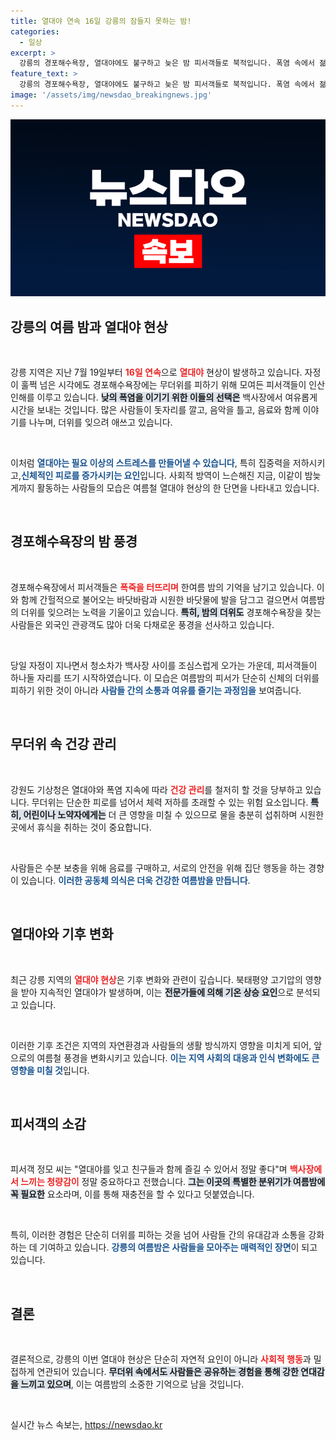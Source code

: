 ```yaml
---
title: 열대야 연속 16일 강릉의 잠들지 못하는 밤!
categories:
  - 일상
excerpt: >
  강릉의 경포해수욕장, 열대야에도 불구하고 늦은 밤 피서객들로 북적입니다. 폭염 속에서 젊은이들이 시원한 바다와 밤바람을 만끽하며 즐거운 시간을 보내고 있는 모습이 포착되었습니다. 무더위를 나는 이색 여름밤의 풍경이 궁금하다면 클릭하세요!
feature_text: >
  강릉의 경포해수욕장, 열대야에도 불구하고 늦은 밤 피서객들로 북적입니다. 폭염 속에서 젊은이들이 시원한 바다와 밤바람을 만끽하며 즐거운 시간을 보내고 있는 모습이 포착되었습니다. 무더위를 나는 이색 여름밤의 풍경이 궁금하다면 클릭하세요!
image: '/assets/img/newsdao_breakingnews.jpg'
---
```


<p><img src="/assets/img/newsdao_breakingnews.jpg" alt="flaretime 속보" /></p>

<h2 data-ke-size="size26">강릉의 여름 밤과 열대야 현상</h2>

<p data-ke-size="size16">&nbsp;</p>

<p>강릉 지역은 지난 7월 19일부터 <b><span style="color: #ee2323;">16일 연속</span></b>으로 <b><span style="color: #ee2323;">열대야</span></b> 현상이 발생하고 있습니다. 자정이 훌쩍 넘은 시각에도 경포해수욕장에는 무더위를 피하기 위해 모여든 피서객들이 인산인해를 이루고 있습니다. <b><span style="background-color: #21538527;">낮의 폭염을 이기기 위한 이들의 선택은</span></b> 백사장에서 여유롭게 시간을 보내는 것입니다. 많은 사람들이 돗자리를 깔고, 음악을 틀고, 음료와 함께 이야기를 나누며, 더위를 잊으려 애쓰고 있습니다. </p>

<p data-ke-size="size16">&nbsp;</p>

<p>이처럼 <b><span style="color: #1a5490;">열대야는 필요 이상의 스트레스를 만들어낼 수 있습니다</span></b>, 특히 집중력을 저하시키고,<b><span style="color: #1a5490;">신체적인 피로를 증가시키는 요인</span></b>입니다. 사회적 방역이 느슨해진 지금, 이같이 밤늦게까지 활동하는 사람들의 모습은 여름철 열대야 현상의 한 단면을 나타내고 있습니다. </p>

<p data-ke-size="size16">&nbsp;</p>

<h2 data-ke-size="size26">경포해수욕장의 밤 풍경</h2>

<p data-ke-size="size16">&nbsp;</p>

<p>경포해수욕장에서 피서객들은 <b><span style="color: #ee2323;">폭죽을 터뜨리며</span></b> 한여름 밤의 기억을 남기고 있습니다. 이와 함께 간헐적으로 불어오는 바닷바람과 시원한 바닷물에 발을 담그고 걸으면서 여름밤의 더위를 잊으려는 노력을 기울이고 있습니다. <b><span style="background-color: #21538527;">특히, 밤의 더위도</span></b> 경포해수욕장을 찾는 사람들은 외국인 관광객도 많아 더욱 다채로운 풍경을 선사하고 있습니다.  </p>

<p data-ke-size="size16">&nbsp;</p>

<p>당일 자정이 지나면서 청소차가 백사장 사이를 조심스럽게 오가는 가운데, 피서객들이 하나둘 자리를 뜨기 시작하였습니다. 이 모습은 여름밤의 피서가 단순히 신체의 더위를 피하기 위한 것이 아니라 <b><span style="color: #1a5490;">사람들 간의 소통과 여유를 즐기는 과정임을</span></b> 보여줍니다.</p>

<p data-ke-size="size16">&nbsp;</p>

<h2 data-ke-size="size26">무더위 속 건강 관리</h2>

<p data-ke-size="size16">&nbsp;</p>

<p>강원도 기상청은 열대야와 폭염 지속에 따라 <b><span style="color: #ee2323;">건강 관리</span></b>를 철저히 할 것을 당부하고 있습니다. 무더위는 단순한 피로를 넘어서 체력 저하를 초래할 수 있는 위험 요소입니다. <b><span style="background-color: #21538527;">특히, 어린이나 노약자에게는</span></b> 더 큰 영향을 미칠 수 있으므로 물을 충분히 섭취하며 시원한 곳에서 휴식을 취하는 것이 중요합니다. </p>

<p data-ke-size="size16">&nbsp;</p>

<p>사람들은 수분 보충을 위해 음료를 구매하고, 서로의 안전을 위해 집단 행동을 하는 경향이 있습니다. <b><span style="color: #1a5490;">이러한 공동체 의식은 더욱 건강한 여름밤을 만듭니다</span></b>.</p>

<p data-ke-size="size16">&nbsp;</p>

<h2 data-ke-size="size26">열대야와 기후 변화</h2>

<p data-ke-size="size16">&nbsp;</p>

<p>최근 강릉 지역의 <b><span style="color: #ee2323;">열대야 현상</span></b>은 기후 변화와 관련이 깊습니다. 북태평양 고기압의 영향을 받아 지속적인 열대야가 발생하며, 이는 <b><span style="background-color: #21538527;">전문가들에 의해 기온 상승 요인</span></b>으로 분석되고 있습니다. </p>

<p data-ke-size="size16">&nbsp;</p>

<p>이러한 기후 조건은 지역의 자연환경과 사람들의 생활 방식까지 영향을 미치게 되어, 앞으로의 여름철 풍경을 변화시키고 있습니다. <b><span style="color: #1a5490;">이는 지역 사회의 대응과 인식 변화에도 큰 영향을 미칠 것</span></b>입니다.</p>

<p data-ke-size="size16">&nbsp;</p>

<h2 data-ke-size="size26">피서객의 소감</h2>

<p data-ke-size="size16">&nbsp;</p>

<p>피서객 정모 씨는 "열대야를 잊고 친구들과 함께 즐길 수 있어서 정말 좋다"며 <b><span style="color: #ee2323;">백사장에서 느끼는 청량감이</span></b> 정말 중요하다고 전했습니다. <b><span style="background-color: #21538527;">그는 이곳의 특별한 분위기가 여름밤에 꼭 필요한</span></b> 요소라며, 이를 통해 재충전을 할 수 있다고 덧붙였습니다.</p>

<p data-ke-size="size16">&nbsp;</p>

<p>특히, 이러한 경험은 단순히 더위를 피하는 것을 넘어 사람들 간의 유대감과 소통을 강화하는 데 기여하고 있습니다. <b><span style="color: #1a5490;">강릉의 여름밤은 사람들을 모아주는 매력적인 장면</span></b>이 되고 있습니다.</p>

<p data-ke-size="size16">&nbsp;</p>

<h2 data-ke-size="size26">결론</h2>

<p data-ke-size="size16">&nbsp;</p>

<p>결론적으로, 강릉의 이번 열대야 현상은 단순히 자연적 요인이 아니라 <b><span style="color: #ee2323;">사회적 행동</span></b>과 밀접하게 연관되어 있습니다. <b><span style="background-color: #21538527;">무더위 속에서도 사람들은 공유하는 경험을 통해 강한 연대감을 느끼고 있으며</span></b>, 이는 여름밤의 소중한 기억으로 남을 것입니다.</p>

<p data-ke-size="size16">&nbsp;</p>
실시간 뉴스 속보는, <a href="https://newsdao.kr" rel="dofollow">https://newsdao.kr</a>


